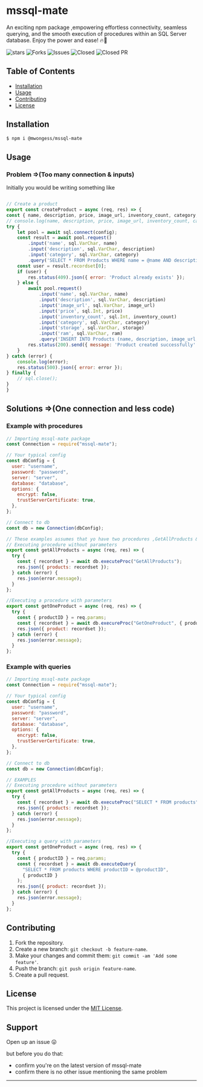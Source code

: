 # mssql-mate

An exciting npm package ,empowering effortless connectivity, seamless querying, and the smooth execution of procedures within an SQL Server database. Enjoy the power and ease! 🔥🎉

![stars](https://img.shields.io/github/stars/mwongess/mssql-mate) 
![Forks](https://img.shields.io/github/forks/mwongess/mssql-mate)
![Issues](https://img.shields.io/github/issues/mwongess/mssql-mate)
![Closed](https://img.shields.io/github/issues-closed/mwongess/mssql-mate)
![Closed PR](https://img.shields.io/github/issues-pr-closed/mwongess/mssql-mate)

## Table of Contents

- [Installation](#installation)
- [Usage](#usage)
- [Contributing](#contributing)
- [License](#license)

## Installation

```bash
$ npm i @mwongess/mssql-mate
```

## Usage


### Problem =>(Too many connection & inputs)
Initially you would be writing something like

```javascript

// Create a product
export const createProduct = async (req, res) => {
const { name, description, price, image_url, inventory_count, category, storage, ram } = req.body;
// console.log(name, description, price, image_url, inventory_count, category, storage, ram);
try {
    let pool = await sql.connect(config);
    const result = await pool.request()
        .input('name', sql.VarChar, name)
        .input('description', sql.VarChar, description)
        .input('category', sql.VarChar, category)
        .query('SELECT * FROM Products WHERE name = @name AND description = @description AND category = @category');
    const user = result.recordset[0];
    if (user) {
        res.status(409).json({ error: 'Product already exists' });
    } else {
        await pool.request()
            .input('name', sql.VarChar, name)
            .input('description', sql.VarChar, description)
            .input('image_url', sql.VarChar, image_url)
            .input('price', sql.Int, price)
            .input('inventory_count', sql.Int, inventory_count)
            .input('category', sql.VarChar, category)
            .input('storage', sql.VarChar, storage)
            .input('ram', sql.VarChar, ram)
            .query('INSERT INTO Products (name, description, image_url, price, inventory_count, category, storage, ram) VALUES (@name, @description, @image_url, @price, @inventory_count, @category,@storage,@ram)');
        res.status(200).send({ message: 'Product created successfully' });
    }
} catch (error) {
    console.log(error);
    res.status(500).json({ error: error });
} finally {
    // sql.close();
}
}
```

## Solutions =>(One connection and less code)
### Example with procedures

```javascript
// Importing mssql-mate package
const Connection = require("mssql-mate");

// Your typical config
const dbConfig = {
  user: "username",
  password: "password",
  server: "server",
  database: "database",
  options: {
    encrypt: false,
    trustServerCertificate: true,
  },
};

// Connect to db
const db = new Connection(dbConfig);

// These examples assumes that yo have two procedures ,GetAllProducts & GetOneProduct 
// Executing procedure without parameters
export const getAllProducts = async (req, res) => {
  try {
    const { recordset } = await db.executeProc("GetAllProducts");
    res.json({ products: recordset });
  } catch (error) {
    res.json(error.message);
  }
};

//Executing a procedure with parameters
export const getOneProduct = async (req, res) => {
  try {
    const { productID } = req.params;
    const { recordset } = await db.execureProc("GetOneProduct", { productID });
    res.json({ product: recordset });
  } catch (error) {
    res.json(error.message);
  }
};

```



### Example with queries

```javascript
// Importing mssql-mate package
const Connection = require("mssql-mate");

// Your typical config
const dbConfig = {
  user: "username",
  password: "password",
  server: "server",
  database: "database",
  options: {
    encrypt: false,
    trustServerCertificate: true,
  },
};

// Connect to db
const db = new Connection(dbConfig);

// EXAMPLES
// Executing procedure without parameters
export const getAllProducts = async (req, res) => {
  try {
    const { recordset } = await db.executeProc("SELECT * FROM products");
    res.json({ products: recordset });
  } catch (error) {
    res.json(error.message);
  }
};

//Executing a query with parameters
export const getOneProduct = async (req, res) => {
  try {
    const { productID } = req.params;
    const { recordset } = await db.executeQuery(
      "SELECT * FROM products WHERE productID = @productID",
      { productID }
    );
    res.json({ product: recordset });
  } catch (error) {
    res.json(error.message);
  }
};
```

## Contributing

1. Fork the repository.
2. Create a new branch: `git checkout -b feature-name`.
3. Make your changes and commit them: `git commit -am 'Add some feature'`.
4. Push the branch: `git push origin feature-name`.
5. Create a pull request.

## License

This project is licensed under the [MIT License](LICENSE).

## Support

Open up an issue 😛

but before you do that:

- confirm you're on the latest version of mssql-mate
- confirm there is no other issue mentioning the same problem

---
